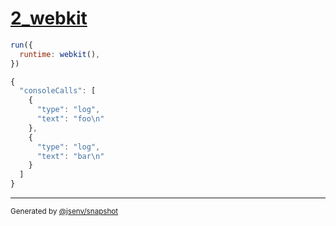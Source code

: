 # [2_webkit](../../console_calls_browsers.test.mjs#L39)

```js
run({
  runtime: webkit(),
})
```

```js
{
  "consoleCalls": [
    {
      "type": "log",
      "text": "foo\n"
    },
    {
      "type": "log",
      "text": "bar\n"
    }
  ]
}
```

---

<sub>
  Generated by <a href="https://github.com/jsenv/core/tree/main/packages/tooling/snapshot">@jsenv/snapshot</a>
</sub>
